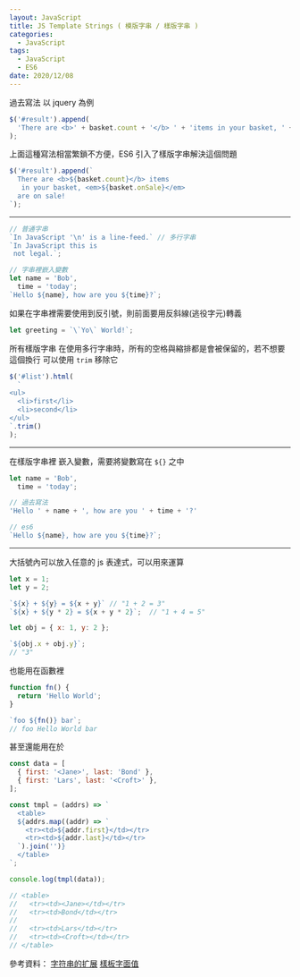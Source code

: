 ```yaml
---
layout: JavaScript
title: JS Template Strings ( 模版字串 / 樣版字串 )
categories:
  - JavaScript
tags:
  - JavaScript
  - ES6
date: 2020/12/08
---
```


過去寫法 以 jquery 為例

```js
$('#result').append(
  'There are <b>' + basket.count + '</b> ' + 'items in your basket, ' + '<em>' + basket.onSale + '</em> are on sale!'
);
```

上面這種寫法相當繁鎖不方便，ES6 引入了樣版字串解決這個問題

```js
$('#result').append(`
  There are <b>${basket.count}</b> items
   in your basket, <em>${basket.onSale}</em>
  are on sale!
`);
```

---

```js
// 普通字串
`In JavaScript '\n' is a line-feed.` // 多行字串
`In JavaScript this is
 not legal.`;

// 字串裡嶔入變數
let name = 'Bob',
  time = 'today';
`Hello ${name}, how are you ${time}?`;
```

如果在字串裡需要使用到反引號，則前面要用反斜線(逃役字元)轉義

```js
let greeting = `\`Yo\` World!`;
```

所有樣版字串 在使用多行字串時，所有的空格與縮排都是會被保留的，若不想要這個換行 可以使用 `trim` 移除它

```js
$('#list').html(
  `
<ul>
  <li>first</li>
  <li>second</li>
</ul>
`.trim()
);
```

---

在樣版字串裡 嶔入變數，需要將變數寫在 `${}` 之中

```js
let name = 'Bob',
  time = 'today';

// 過去寫法
'Hello ' + name + ', how are you ' + time + '?' 

// es6
`Hello ${name}, how are you ${time}?`;
```

---

大括號內可以放入任意的 js 表達式，可以用來運算

```js
let x = 1;
let y = 2;

`${x} + ${y} = ${x + y}` // "1 + 2 = 3"
`${x} + ${y * 2} = ${x + y * 2}`;  // "1 + 4 = 5"

let obj = { x: 1, y: 2 };

`${obj.x + obj.y}`;
// "3"
```

也能用在函數裡

```js
function fn() {
  return 'Hello World';
}

`foo ${fn()} bar`;
// foo Hello World bar
```

甚至還能用在於

```js
const data = [
  { first: '<Jane>', last: 'Bond' },
  { first: 'Lars', last: '<Croft>' },
];

const tmpl = (addrs) => `
  <table>
  ${addrs.map((addr) => `
    <tr><td>${addr.first}</td></tr>
    <tr><td>${addr.last}</td></tr>
  `).join('')}
  </table>
`;

console.log(tmpl(data));

// <table>
//   <tr><td><Jane></td></tr>
//   <tr><td>Bond</td></tr>
//
//   <tr><td>Lars</td></tr>
//   <tr><td><Croft></td></tr>
// </table>
```

參考資料：
[字符串的扩展](https://es6.ruanyifeng.com/#docs/string)
[樣板字面值](https://developer.mozilla.org/zh-TW/docs/Web/JavaScript/Reference/Template_literals)
